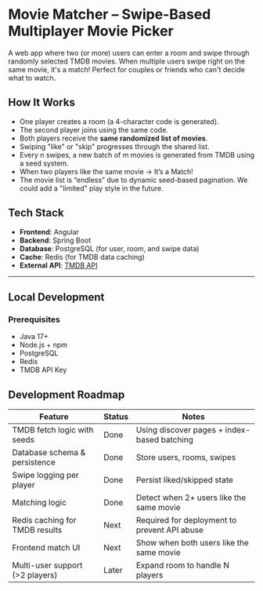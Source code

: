 # Movie Matcher – Swipe-Based Multiplayer Movie Picker

A web app where two (or more) users can enter a room and swipe through randomly selected TMDB movies. When multiple users swipe right on the same movie, it's a match! Perfect for couples or friends who can't decide what to watch.

## How It Works

- One player creates a room (a 4-character code is generated).
- The second player joins using the same code.
- Both players receive the **same randomized list of movies**.
- Swiping "like" or "skip" progresses through the shared list.
- Every n swipes, a new batch of m movies is generated from TMDB using a seed system.
- When two players like the same movie → It’s a Match!
- The movie list is “endless” due to dynamic seed-based pagination. We could add a "limited" play style in the future.
  
## Tech Stack

- **Frontend**: Angular
- **Backend**: Spring Boot
- **Database**: PostgreSQL (for user, room, and swipe data)
- **Cache**: Redis (for TMDB data caching)
- **External API**: [TMDB API](https://www.themoviedb.org/documentation/api)

---

## Local Development

### Prerequisites

- Java 17+
- Node.js + npm
- PostgreSQL
- Redis
- TMDB API Key

## Development Roadmap
Feature                         | Status   | Notes                                        |
| ------------------------------- | -------- | -------------------------------------------- |
| TMDB fetch logic with seeds     | Done   | Using discover pages + index-based batching  |
| Database schema & persistence   | Done  | Store users, rooms, swipes                   |
| Swipe logging per player        | Done  | Persist liked/skipped state                  |
| Matching logic                  | Done  | Detect when 2+ users like the same movie     |
| Redis caching for TMDB results  | Next  | Required for deployment to prevent API abuse |
| Frontend match UI               | Next  | Show when both users like the same movie     |
| Multi-user support (>2 players) | Later | Expand room to handle N players              |
